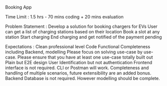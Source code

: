 Booking App

Time Limit : 1.5 hrs - 70 mins coding + 20 mins evaluation

Problem Statement :
Develop a solution for booking chargers for EVs
User can get a list of charging stations based on their location
Book a slot at any station
Start charging
End charging and get notified of the payment pending

Expectations :
Clean professional level Code
Functional Completeness including Backend, modelling
Please focus on solving use-case by use-case. Please ensure that you have at least one use-case totally built out
Plain but E2E design
User Identification but not authentication
Frontend interface is not required. CLI or Postman will work.
Completeness and handling of multiple scenarios, future extensibility are an added bonus.
Backend Database is not required. However modelling should be complete.
